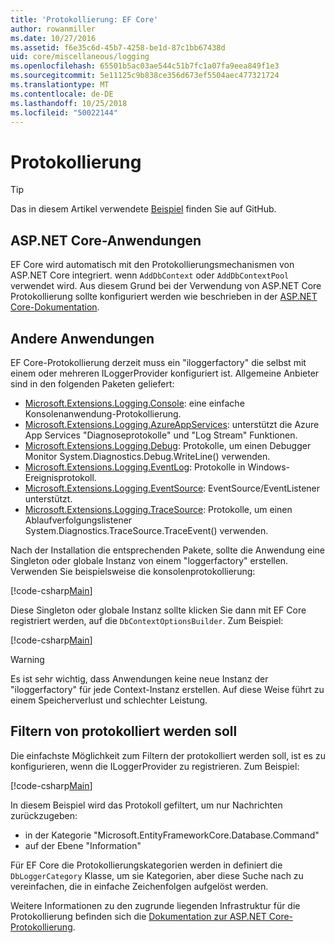 ```yaml
---
title: 'Protokollierung: EF Core'
author: rowanmiller
ms.date: 10/27/2016
ms.assetid: f6e35c6d-45b7-4258-be1d-87c1bb67438d
uid: core/miscellaneous/logging
ms.openlocfilehash: 65501b5ac03ae544c51b7fc1a07fa9eea849f1e3
ms.sourcegitcommit: 5e11125c9b838ce356d673ef5504aec477321724
ms.translationtype: MT
ms.contentlocale: de-DE
ms.lasthandoff: 10/25/2018
ms.locfileid: "50022144"
---
```

# <a name="logging"></a>Protokollierung

> [!TIP]  
> Das in diesem Artikel verwendete [Beispiel](https://github.com/aspnet/EntityFramework.Docs/tree/master/samples/core/Miscellaneous/Logging) finden Sie auf GitHub.

## <a name="aspnet-core-applications"></a>ASP.NET Core-Anwendungen

EF Core wird automatisch mit den Protokollierungsmechanismen von ASP.NET Core integriert. wenn `AddDbContext` oder `AddDbContextPool` verwendet wird. Aus diesem Grund bei der Verwendung von ASP.NET Core Protokollierung sollte konfiguriert werden wie beschrieben in der [ASP.NET Core-Dokumentation](https://docs.microsoft.com/aspnet/core/fundamentals/logging?tabs=aspnetcore2x).

## <a name="other-applications"></a>Andere Anwendungen

EF Core-Protokollierung derzeit muss ein "iloggerfactory" die selbst mit einem oder mehreren ILoggerProvider konfiguriert ist. Allgemeine Anbieter sind in den folgenden Paketen geliefert:

* [Microsoft.Extensions.Logging.Console](https://www.nuget.org/packages/Microsoft.Extensions.Logging.Console/): eine einfache Konsolenanwendung-Protokollierung.
* [Microsoft.Extensions.Logging.AzureAppServices](https://www.nuget.org/packages/Microsoft.Extensions.Logging.AzureAppServices/): unterstützt die Azure App Services "Diagnoseprotokolle" und "Log Stream" Funktionen.
* [Microsoft.Extensions.Logging.Debug](https://www.nuget.org/packages/Microsoft.Extensions.Logging.Debug/): Protokolle, um einen Debugger Monitor System.Diagnostics.Debug.WriteLine() verwenden.
* [Microsoft.Extensions.Logging.EventLog](https://www.nuget.org/packages/Microsoft.Extensions.Logging.EventLog/): Protokolle in Windows-Ereignisprotokoll.
* [Microsoft.Extensions.Logging.EventSource](https://www.nuget.org/packages/Microsoft.Extensions.Logging.EventSource/): EventSource/EventListener unterstützt.
* [Microsoft.Extensions.Logging.TraceSource](https://www.nuget.org/packages/Microsoft.Extensions.Logging.TraceSource/): Protokolle, um einen Ablaufverfolgungslistener System.Diagnostics.TraceSource.TraceEvent() verwenden.

Nach der Installation die entsprechenden Pakete, sollte die Anwendung eine Singleton oder globale Instanz von einem "loggerfactory" erstellen. Verwenden Sie beispielsweise die konsolenprotokollierung:

[!code-csharp[Main](../../../samples/core/Miscellaneous/Logging/Logging/BloggingContext.cs#DefineLoggerFactory)]

Diese Singleton oder globale Instanz sollte klicken Sie dann mit EF Core registriert werden, auf die `DbContextOptionsBuilder`. Zum Beispiel:

[!code-csharp[Main](../../../samples/core/Miscellaneous/Logging/Logging/BloggingContext.cs#RegisterLoggerFactory)]

> [!WARNING]
> Es ist sehr wichtig, dass Anwendungen keine neue Instanz der "iloggerfactory" für jede Context-Instanz erstellen. Auf diese Weise führt zu einem Speicherverlust und schlechter Leistung.

## <a name="filtering-what-is-logged"></a>Filtern von protokolliert werden soll

Die einfachste Möglichkeit zum Filtern der protokolliert werden soll, ist es zu konfigurieren, wenn die ILoggerProvider zu registrieren. Zum Beispiel:

[!code-csharp[Main](../../../samples/core/Miscellaneous/Logging/Logging/BloggingContextWithFiltering.cs#DefineLoggerFactory)]

In diesem Beispiel wird das Protokoll gefiltert, um nur Nachrichten zurückzugeben:
 * in der Kategorie "Microsoft.EntityFrameworkCore.Database.Command"
 * auf der Ebene "Information"

Für EF Core die Protokollierungskategorien werden in definiert die `DbLoggerCategory` Klasse, um sie Kategorien, aber diese Suche nach zu vereinfachen, die in einfache Zeichenfolgen aufgelöst werden.

Weitere Informationen zu den zugrunde liegenden Infrastruktur für die Protokollierung befinden sich die [Dokumentation zur ASP.NET Core-Protokollierung](https://docs.microsoft.com/aspnet/core/fundamentals/logging?tabs=aspnetcore2x).
